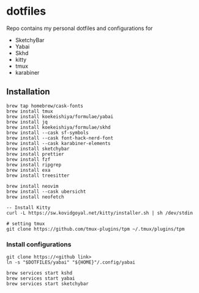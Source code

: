# dotfiles

Repo contains my personal dotfiles and configurations for
* SketchyBar
* Yabai
* Skhd
* kitty
* tmux
* karabiner

## Installation

```
brew tap homebrew/cask-fonts
brew install tmux
brew install koekeishiya/formulae/yabai
brew install jq
brew install koekeishiya/formulae/skhd
brew install --cask sf-symbols
brew install --cask font-hack-nerd-font
brew install --cask karabiner-elements
brew install sketchybar
brew install prettier
brew install fzf
brew install ripgrep
brew install exa
brew install treesitter

brew install neovim
brew install --cask ubersicht
brew install neofetch

-- Install Kitty
curl -L https://sw.kovidgoyal.net/kitty/installer.sh | sh /dev/stdin

# setting tmux
git clone https://github.com/tmux-plugins/tpm ~/.tmux/plugins/tpm

```

### Install configurations

```
git clone https://<github link>
ln -s "$DOTFILES/yabai" "${HOME}"/.config/yabai

brew services start kshd
brew services start yabai
brew services start sketchybar
```
